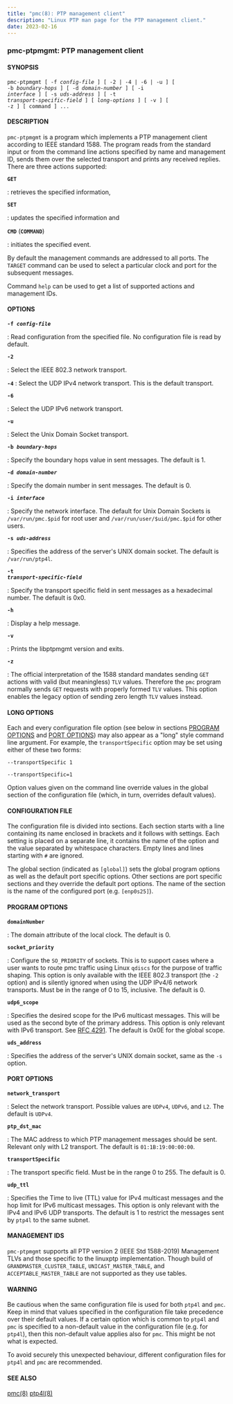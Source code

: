 ```yaml
---
title: "pmc(8): PTP management client"
description: "Linux PTP man page for the PTP management client."
date: 2023-02-16 
---
```


### pmc-ptpmgmt: PTP management client

#### SYNOPSIS

<code>pmc-ptpmgmt [ -f _config-file_ ] [ -2 | -4 | -6 | -u ] [ -b _boundary-hops_ ] [ -d _domain-number_ ] [ -i _interface_ ] [ -s _uds-address_ ] [ -t _transport-specific-field_ ] [ _long-options_ ] [ -v ] [ -z ] [ command ] ...</code>

#### DESCRIPTION

`pmc-ptpmgmt` is a program which implements a PTP management client according to IEEE standard 1588. The program reads from the standard input or from the command line actions specified by name and management ID, sends them over the selected transport and prints any received replies. There are three actions supported:

<code>**GET**</code>

: retrieves the specified information,

<code>**SET**</code>

: updates the specified information and

<code>**CMD**</code> (<code>**COMMAND**</code>)

: initiates the specified event.

By default the management commands are addressed to all ports. The `TARGET` command can be used to select a particular clock and port for the subsequent messages.

Command `help` can be used to get a list of supported actions and management IDs.

#### OPTIONS

<code>**-f _config-file_**</code>

: Read configuration from the specified file. No configuration file is read by default.

<code>**-2**</code>

: Select the IEEE 802.3 network transport.

<code>**-4**</code>
: 
Select the UDP IPv4 network transport. This is the default transport.

<code>**-6**</code>

: Select the UDP IPv6 network transport.

<code>**-u**</code>

: Select the Unix Domain Socket transport.

<code>**-b _boundary-hops_**</code>

: Specify the boundary hops value in sent messages. The default is 1.

<code>**-d _domain-number_**</code>

: Specify the domain number in sent messages. The default is 0.

<code>**-i _interface_**</code>

: Specify the network interface. The default for Unix Domain Sockets is `/var/run/pmc.$pid` for root user and `/var/run/user/$uid/pmc.$pid` for other users.

<code>**-s _uds-address_**</code>

: Specifies the address of the server's UNIX domain socket. The default is `/var/run/ptp4l`.

<code>**-t _transport-specific-field_**</code>

: Specify the transport specific field in sent messages as a hexadecimal number. The default is 0x0.

<code>**-h**</code>

: Display a help message.

<code>**-v**</code>

: Prints the libptpmgmt version and exits.

<code>**-z**</code>

: The official interpretation of the 1588 standard mandates sending `GET` actions with valid (but meaningless) `TLV` values. Therefore the `pmc` program normally sends `GET` requests with properly formed `TLV` values. This option enables the legacy option of sending zero length `TLV` values instead.

#### LONG OPTIONS

Each and every configuration file option (see below in sections [PROGRAM OPTIONS](#program-options) and [PORT OPTIONS](#port-options)) may also appear as a "long" style command line argument. For example, the `transportSpecific` option may be set using either of these two forms:

`--transportSpecific 1`

`--transportSpecific=1`

Option values given on the command line override values in the global section of the configuration file (which, in turn, overrides default values).

#### CONFIGURATION FILE

The configuration file is divided into sections. Each section starts with a line containing its name enclosed in brackets and it follows with settings. Each setting is placed on a separate line, it contains the name of the option and the value separated by whitespace characters. Empty lines and lines starting with `#` are ignored.

The global section (indicated as `[global]`) sets the global program options as well as the default port specific options. Other sections are port specific sections and they override the default port options. The name of the section is the name of the configured port (e.g. `[enp0s25]`).

#### PROGRAM OPTIONS

<code>**domainNumber**</code>

: The domain attribute of the local clock. The default is 0.

<code>**socket_priority**</code>

: Configure the `SO_PRIORITY` of sockets. This is to support cases where a user wants to route pmc traffic using Linux `qdiscs` for the purpose of traffic shaping. This option is only available with the IEEE 802.3 transport (the `-2` option) and is silently ignored when using the UDP IPv4/6 network transports. Must be in the range of 0 to 15, inclusive. The default is 0.

<code>**udp6_scope**</code>

: Specifies the desired scope for the IPv6 multicast messages. This will be used as the second byte of the primary address. This option is only relevant with IPv6 transport. See [RFC 4291](https://datatracker.ietf.org/doc/html/rfc4291). The default is 0x0E for the global scope.

<code>**uds_address**</code>

: Specifies the address of the server's UNIX domain socket, same as the `-s` option.

#### PORT OPTIONS

<code>**network_transport**</code>

: Select the network transport. Possible values are `UDPv4`, `UDPv6`, and `L2`. The default is `UDPv4`.

<code>**ptp_dst_mac**</code>

: The MAC address to which PTP management messages should be sent. Relevant only with L2 transport. The default is `01:1B:19:00:00:00`.

<code>**transportSpecific**</code>

: The transport specific field. Must be in the range 0 to 255. The default is 0.

<code>**udp_ttl**</code>

: Specifies the Time to live (TTL) value for IPv4 multicast messages and the hop limit for IPv6 multicast messages. This option is only relevant with the IPv4 and IPv6 UDP transports. The default is 1 to restrict the messages sent by `ptp4l` to the same subnet.

#### MANAGEMENT IDS

`pmc-ptpmgmt` supports all PTP version 2 (IEEE Std 1588-2019) Management TLVs and those specific to the linuxptp implementation.
Though build of `GRANDMASTER_CLUSTER_TABLE`, `UNICAST_MASTER_TABLE`, and `ACCEPTABLE_MASTER_TABLE` are not supported as they use tables.

#### WARNING

Be cautious when the same configuration file is used for both `ptp4l` and `pmc`.  Keep in mind that values specified in the configuration file take precedence over their default values. If a certain option which is common to `ptp4l` and `pmc` is specified to a non-default value in the configuration file (e.g. for `ptp4l`), then this non-default value applies also for `pmc`. This might be not what is expected.

To avoid securely this unexpected behaviour, different configuration files for `ptp4l` and `pmc` are recommended.

#### SEE ALSO

[pmc(8)](https://linuxptp.nwtime.org/documentation/pmc/) [ptp4l(8)](https://linuxptp.nwtime.org/documentation/ptp4l/)